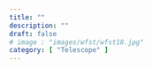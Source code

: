 ```yaml
---
title: ""
description: ""
draft: false
# image : "images/wfst/wfst18.jpg"
category: [ "Telescope" ]
---
```

